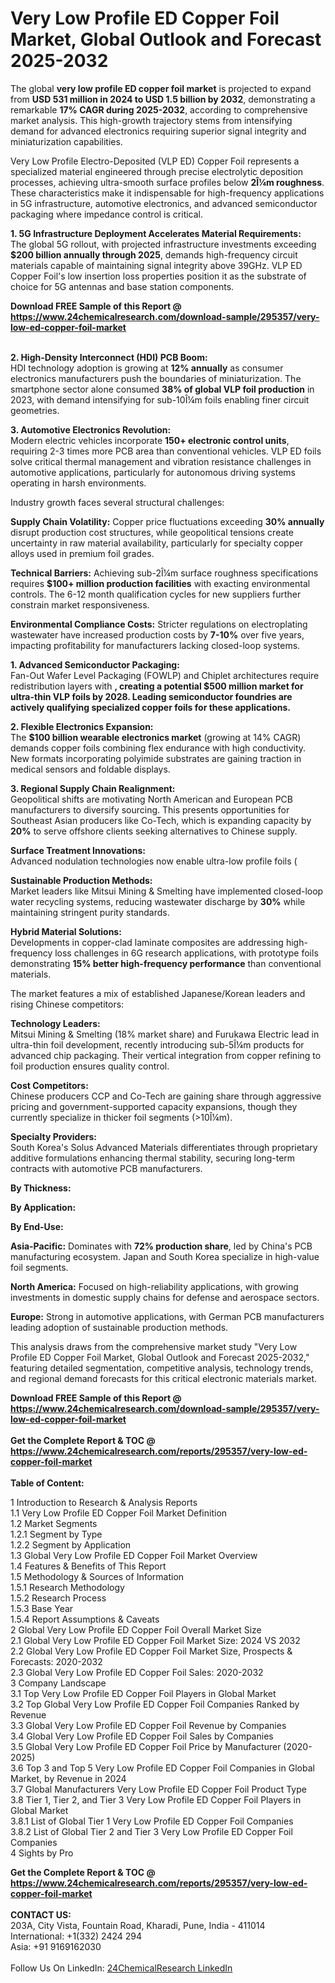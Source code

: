 <h1>Very Low Profile ED Copper Foil Market, Global Outlook and Forecast 2025-2032</h1><p>The global <strong>very low profile ED copper foil market</strong> is projected to expand from <strong>USD 531 million in 2024 to USD 1.5 billion by 2032</strong>, demonstrating a remarkable <strong>17% CAGR during 2025-2032</strong>, according to comprehensive market analysis. This high-growth trajectory stems from intensifying demand for advanced electronics requiring superior signal integrity and miniaturization capabilities.</p><p>Very Low Profile Electro-Deposited (VLP ED) Copper Foil represents a specialized material engineered through precise electrolytic deposition processes, achieving ultra-smooth surface profiles below <strong>2Î¼m roughness</strong>. These characteristics make it indispensable for high-frequency applications in 5G infrastructure, automotive electronics, and advanced semiconductor packaging where impedance control is critical.</p><p><strong>1. 5G Infrastructure Deployment Accelerates Material Requirements:</strong><br>
The global 5G rollout, with projected infrastructure investments exceeding <strong>$200 billion annually through 2025</strong>, demands high-frequency circuit materials capable of maintaining signal integrity above 39GHz. VLP ED Copper Foil's low insertion loss properties position it as the substrate of choice for 5G antennas and base station components.</p><div><b>Download FREE Sample of this Report @ 
            <a href="https://www.24chemicalresearch.com/download-sample/295357/very-low-ed-copper-foil-market">
            https://www.24chemicalresearch.com/download-sample/295357/very-low-ed-copper-foil-market</a></b></div><br><p><strong>2. High-Density Interconnect (HDI) PCB Boom:</strong><br>
HDI technology adoption is growing at <strong>12% annually</strong> as consumer electronics manufacturers push the boundaries of miniaturization. The smartphone sector alone consumed <strong>38% of global VLP foil production</strong> in 2023, with demand intensifying for sub-10Î¼m foils enabling finer circuit geometries.</p><p><strong>3. Automotive Electronics Revolution:</strong><br>
Modern electric vehicles incorporate <strong>150+ electronic control units</strong>, requiring 2-3 times more PCB area than conventional vehicles. VLP ED foils solve critical thermal management and vibration resistance challenges in automotive applications, particularly for autonomous driving systems operating in harsh environments.</p><p>Industry growth faces several structural challenges:</p><p><strong>Supply Chain Volatility:</strong> Copper price fluctuations exceeding <strong>30% annually</strong> disrupt production cost structures, while geopolitical tensions create uncertainty in raw material availability, particularly for specialty copper alloys used in premium foil grades.</p><p><strong>Technical Barriers:</strong> Achieving sub-2Î¼m surface roughness specifications requires <strong>$100+ million production facilities</strong> with exacting environmental controls. The 6-12 month qualification cycles for new suppliers further constrain market responsiveness.</p><p><strong>Environmental Compliance Costs:</strong> Stricter regulations on electroplating wastewater have increased production costs by <strong>7-10%</strong> over five years, impacting profitability for manufacturers lacking closed-loop systems.</p><p><strong>1. Advanced Semiconductor Packaging:</strong><br>
Fan-Out Wafer Level Packaging (FOWLP) and Chiplet architectures require redistribution layers with <strong>, creating a potential <strong>$500 million market</strong> for ultra-thin VLP foils by 2028. Leading semiconductor foundries are actively qualifying specialized copper foils for these applications.</strong></p><p><strong>2. Flexible Electronics Expansion:</strong><br>
The <strong>$100 billion wearable electronics market</strong> (growing at 14% CAGR) demands copper foils combining flex endurance with high conductivity. New formats incorporating polyimide substrates are gaining traction in medical sensors and foldable displays.</p><p><strong>3. Regional Supply Chain Realignment:</strong><br>
Geopolitical shifts are motivating North American and European PCB manufacturers to diversify sourcing. This presents opportunities for Southeast Asian producers like Co-Tech, which is expanding capacity by <strong>20%</strong> to serve offshore clients seeking alternatives to Chinese supply.</p><p><strong>Surface Treatment Innovations:</strong><br>
	Advanced nodulation technologies now enable ultra-low profile foils (
	</p><p><strong>Sustainable Production Methods:</strong><br>
	Market leaders like Mitsui Mining &amp; Smelting have implemented closed-loop water recycling systems, reducing wastewater discharge by <strong>30%</strong> while maintaining stringent purity standards.</p><p><strong>Hybrid Material Solutions:</strong><br>
	Developments in copper-clad laminate composites are addressing high-frequency loss challenges in 6G research applications, with prototype foils demonstrating <strong>15% better high-frequency performance</strong> than conventional materials.</p><p>The market features a mix of established Japanese/Korean leaders and rising Chinese competitors:</p><p><strong>Technology Leaders:</strong><br>
Mitsui Mining &amp; Smelting (18% market share) and Furukawa Electric lead in ultra-thin foil development, recently introducing sub-5Î¼m products for advanced chip packaging. Their vertical integration from copper refining to foil production ensures quality control.</p><p><strong>Cost Competitors:</strong><br>
Chinese producers CCP and Co-Tech are gaining share through aggressive pricing and government-supported capacity expansions, though they currently specialize in thicker foil segments (&gt;10Î¼m).</p><p><strong>Specialty Providers:</strong><br>
South Korea's Solus Advanced Materials differentiates through proprietary additive formulations enhancing thermal stability, securing long-term contracts with automotive PCB manufacturers.</p><p><strong>By Thickness:</strong></p><p><strong>By Application:</strong></p><p><strong>By End-Use:</strong></p><p><strong>Asia-Pacific:</strong> Dominates with <strong>72% production share</strong>, led by China's PCB manufacturing ecosystem. Japan and South Korea specialize in high-value foil segments.</p><p><strong>North America:</strong> Focused on high-reliability applications, with growing investments in domestic supply chains for defense and aerospace sectors.</p><p><strong>Europe:</strong> Strong in automotive applications, with German PCB manufacturers leading adoption of sustainable production methods.</p><p>This analysis draws from the comprehensive market study "Very Low Profile ED Copper Foil Market, Global Outlook and Forecast 2025-2032," featuring detailed segmentation, competitive analysis, technology trends, and regional demand forecasts for this critical electronic materials market.</p><div><b>Download FREE Sample of this Report @ 
            <a href="https://www.24chemicalresearch.com/download-sample/295357/very-low-ed-copper-foil-market">
            https://www.24chemicalresearch.com/download-sample/295357/very-low-ed-copper-foil-market</a></b></div><br><div><b>Get the Complete Report & TOC @ 
            <a href="https://www.24chemicalresearch.com/reports/295357/very-low-ed-copper-foil-market">
            https://www.24chemicalresearch.com/reports/295357/very-low-ed-copper-foil-market</a></b></div><br>
            <b>Table of Content:</b><p>1 Introduction to Research & Analysis Reports<br />
 1.1 Very Low Profile ED Copper Foil Market Definition<br />
 1.2 Market Segments<br />
 1.2.1 Segment by Type<br />
 1.2.2 Segment by Application<br />
 1.3 Global Very Low Profile ED Copper Foil Market Overview<br />
 1.4 Features & Benefits of This Report<br />
 1.5 Methodology & Sources of Information<br />
 1.5.1 Research Methodology<br />
 1.5.2 Research Process<br />
 1.5.3 Base Year<br />
 1.5.4 Report Assumptions & Caveats<br />
2 Global Very Low Profile ED Copper Foil Overall Market Size<br />
 2.1 Global Very Low Profile ED Copper Foil Market Size: 2024 VS 2032<br />
 2.2 Global Very Low Profile ED Copper Foil Market Size, Prospects & Forecasts: 2020-2032<br />
 2.3 Global Very Low Profile ED Copper Foil Sales: 2020-2032<br />
3 Company Landscape<br />
 3.1 Top Very Low Profile ED Copper Foil Players in Global Market<br />
 3.2 Top Global Very Low Profile ED Copper Foil Companies Ranked by Revenue<br />
 3.3 Global Very Low Profile ED Copper Foil Revenue by Companies<br />
 3.4 Global Very Low Profile ED Copper Foil Sales by Companies<br />
 3.5 Global Very Low Profile ED Copper Foil Price by Manufacturer (2020-2025)<br />
 3.6 Top 3 and Top 5 Very Low Profile ED Copper Foil Companies in Global Market, by Revenue in 2024<br />
 3.7 Global Manufacturers Very Low Profile ED Copper Foil Product Type<br />
 3.8 Tier 1, Tier 2, and Tier 3 Very Low Profile ED Copper Foil Players in Global Market<br />
 3.8.1 List of Global Tier 1 Very Low Profile ED Copper Foil Companies<br />
 3.8.2 List of Global Tier 2 and Tier 3 Very Low Profile ED Copper Foil Companies<br />
4 Sights by Pro</p><div><b>Get the Complete Report & TOC @ 
            <a href="https://www.24chemicalresearch.com/reports/295357/very-low-ed-copper-foil-market">
            https://www.24chemicalresearch.com/reports/295357/very-low-ed-copper-foil-market</a></b></div><br><b>CONTACT US:</b><br>
            203A, City Vista, Fountain Road, Kharadi, Pune, India - 411014<br>
            International: +1(332) 2424 294<br>
            Asia: +91 9169162030 <br><br>
            Follow Us On LinkedIn: <a href="https://www.linkedin.com/company/24chemicalresearch/">24ChemicalResearch LinkedIn</a>